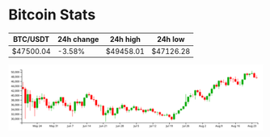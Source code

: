 # Bitcoin Stats

BTC/USDT|24h change|24h high|24h low|
|---|---|---|---|
|$47500.04|-3.58%|$49458.01|$47126.28|

<img src="./chart.svg">
